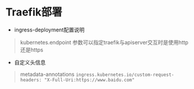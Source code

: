 # Traefik部署
- ingress-deployment配置说明
> kubernetes.endpoint 参数可以指定traefik与apiserver交互时是使用http还是https
- 自定义头信息
> metadata-annotations
`ingress.kubernetes.io/custom-request-headers: "X-Full-Uri:https://www.baidu.com"`

